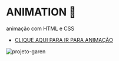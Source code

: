 # ANIMATION 🔵
 animação com HTML e CSS
 - [CLIQUE AQUI PARA IR PARA ANIMAÇÃO](https://felipepinheiroregina.github.io/animation/index)

![projeto-garen](https://github.com/FelipePinheiroRegina/animation/assets/113048688/f8363b04-75b8-4e07-b419-db0806c49e3f)

